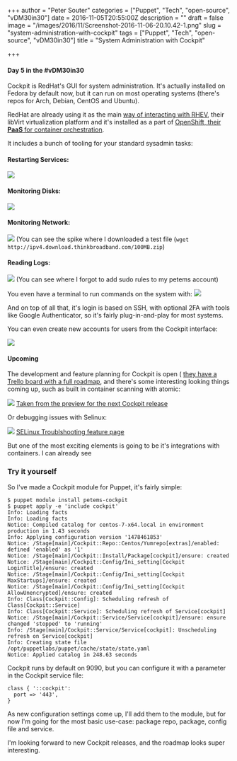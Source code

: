 +++
author = "Peter Souter"
categories = ["Puppet", "Tech", "open-source", "vDM30in30"]
date = 2016-11-05T20:55:00Z
description = ""
draft = false
image = "/images/2016/11/Screenshot-2016-11-06-20.10.42-1.png"
slug = "system-administration-with-cockpit"
tags = ["Puppet", "Tech", "open-source", "vDM30in30"]
title = "System Administration with Cockpit"

+++

#### Day 5 in the #vDM30in30

Cockpit is RedHat's GUI for system administration. It's actually installed on Fedora by default now, but it can run on most operating systems (there's repos for Arch, Debian, CentOS and Ubuntu).

RedHat are already using it as the main [way of interacting with RHEV](http://rhelblog.redhat.com/2016/05/11/viewing-the-horizon-from-the-cockpit/), their libVirt virtualization platform and it's installed as a part of [OpenShift, their **PaaS** for container orchestration](https://blog.openshift.com/monitoring-openshift-cluster-using-cockpit/).

It includes a bunch of tooling for your standard sysadmin tasks:

#### Restarting Services:
![](/content/images/2016/11/Screenshot-2016-11-06-19.08.08.png)

#### Monitoring Disks:
![](/content/images/2016/11/Screenshot-2016-11-06-19.14.32.png)

#### Monitoring Network:
![](/content/images/2016/11/Screenshot-2016-11-06-19.13.19.png)
(You can see the spike where I downloaded a test file (`wget http://ipv4.download.thinkbroadband.com/100MB.zip`)

#### Reading Logs:
![](/content/images/2016/11/Screenshot-2016-11-06-19.09.24.png)
(You can see where I forgot to add sudo rules to my petems account)

You even have a terminal to run commands on the system with:
![](/content/images/2016/11/Screenshot-2016-11-06-19.12.11.png)

And on top of all that, it's login is based on SSH, with optional 2FA with tools like Google Authenticator, so it's fairly plug-in-and-play for most systems. 

You can even create new accounts for users from the Cockpit interface:

![](/content/images/2016/11/Screenshot-2016-11-06-19.12.25.png)

#### Upcoming

The development and feature planning for Cockpit is open (
[they have a Trello board with a full roadmap](https://trello.com/b/mtBhMA1l/cockpit), and there's some interesting looking things coming up, such as built in container scanning with atomic:

![](/content/images/2016/11/image-scanning.png)
[Taken from the preview for the next Cockpit release](http://cockpit-project.org/blog/cockpit-122.html)

Or debugging issues with Selinux:

![](/content/images/2016/11/Screenshot-2016-11-06-20.10.42.png)
[SELinux Troublshooting feature page](https://github.com/cockpit-project/cockpit/wiki/Feature:-SELinux-Troubleshooting)

But one of the most exciting elements is going to be it's integrations with containers. I can already see 

### Try it yourself

So I've made a Cockpit module for Puppet, it's fairly simple:

```
$ puppet module install petems-cockpit
$ puppet apply -e 'include cockpit'
Info: Loading facts
Info: Loading facts
Notice: Compiled catalog for centos-7-x64.local in environment production in 1.43 seconds
Info: Applying configuration version '1478461853'
Notice: /Stage[main]/Cockpit::Repo::Centos/Yumrepo[extras]/enabled: defined 'enabled' as '1'
Notice: /Stage[main]/Cockpit::Install/Package[cockpit]/ensure: created
Notice: /Stage[main]/Cockpit::Config/Ini_setting[Cockpit LoginTitle]/ensure: created
Notice: /Stage[main]/Cockpit::Config/Ini_setting[Cockpit MaxStartups]/ensure: created
Notice: /Stage[main]/Cockpit::Config/Ini_setting[Cockpit AllowUnencrypted]/ensure: created
Info: Class[Cockpit::Config]: Scheduling refresh of Class[Cockpit::Service]
Info: Class[Cockpit::Service]: Scheduling refresh of Service[cockpit]
Notice: /Stage[main]/Cockpit::Service/Service[cockpit]/ensure: ensure changed 'stopped' to 'running'
Info: /Stage[main]/Cockpit::Service/Service[cockpit]: Unscheduling refresh on Service[cockpit]
Info: Creating state file /opt/puppetlabs/puppet/cache/state/state.yaml
Notice: Applied catalog in 248.63 seconds
```

Cockpit runs by default on 9090, but you can configure it with a parameter in the Cockpit service file:

```
class { '::cockpit':
  port => '443',
}
```

As new configuration settings come up, I'll add them to the module, but for now I'm going for the most basic use-case: package repo, package, config file and service.

I'm looking forward to new Cockpit releases, and the roadmap looks super interesting.